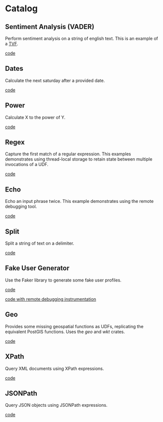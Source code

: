 # Catalog

## Sentiment Analysis (VADER)

Perform sentiment analysis on a string of english text. This is an example of a [TVF](https://docs.singlestore.com/managed-service/en/reference/code-engine---powered-by-wasm/create-wasm-tvfs.html).

[code](./sentimentable/)

## Dates

Calculate the next saturday after a provided date.

[code](./dates/)

## Power

Calculate X to the power of Y.

[code](./power/)

## Regex

Capture the first match of a regular expression. This examples demonstrates using thread-local storage to retain state between
multiple invocations of a UDF.

[code](./regex/)

## Echo

Echo an input phrase twice.  This example demonstrates using the remote debugging tool.

[code](./echo/)

## Split

Split a string of text on a delimiter.

[code](./split/)

## Fake User Generator

Use the Faker library to generate some fake user profiles.

[code](./usergenerator/)

[code with remote debugging instrumentation](./usergenerator-remote-debug)

## Geo

Provides some missing geospatial functions as UDFs, replicating the equivalent PostGIS functions. Uses the *geo* and *wkt* crates.

[code](./geo/)

## XPath

Query XML documents using XPath expressions.

[code](./xpath/)

## JSONPath

Query JSON objects using JSONPath expressions.

[code](./jsonpath/)
